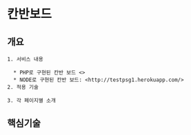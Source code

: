 # 칸반보드
## 개요
```
1. 서비스 내용

  * PHP로 구현된 칸반 보드 <>
  * NODE로 구현된 칸반 보드: <http://testpsg1.herokuapp.com/>
2. 적용 기술

3. 각 페이지별 소개
```

## 핵심기술
